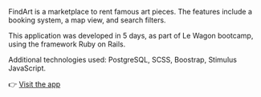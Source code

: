 FindArt is a marketplace to rent famous art pieces. The features include a booking system, a map view, and search filters.

This application was developed in 5 days, as part of Le Wagon bootcamp, using the framework Ruby on Rails. 

Additional technologies used: PostgreSQL, SCSS, Boostrap, Stimulus JavaScript.

👉 [Visit the app](https://findart.herokuapp.com/)
